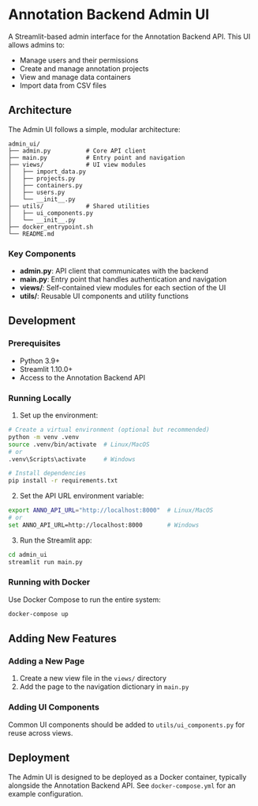 # Annotation Backend Admin UI

A Streamlit-based admin interface for the Annotation Backend API. This UI allows admins to:

- Manage users and their permissions
- Create and manage annotation projects
- View and manage data containers
- Import data from CSV files

## Architecture

The Admin UI follows a simple, modular architecture:

```
admin_ui/
├── admin.py          # Core API client
├── main.py           # Entry point and navigation
├── views/            # UI view modules
│   ├── import_data.py
│   ├── projects.py  
│   ├── containers.py
│   ├── users.py
│   └── __init__.py
├── utils/            # Shared utilities
│   ├── ui_components.py
│   └── __init__.py
├── docker_entrypoint.sh
└── README.md
```

### Key Components

- **admin.py**: API client that communicates with the backend
- **main.py**: Entry point that handles authentication and navigation
- **views/**: Self-contained view modules for each section of the UI
- **utils/**: Reusable UI components and utility functions

## Development

### Prerequisites

- Python 3.9+
- Streamlit 1.10.0+
- Access to the Annotation Backend API

### Running Locally

1. Set up the environment:

```bash
# Create a virtual environment (optional but recommended)
python -m venv .venv
source .venv/bin/activate  # Linux/MacOS
# or
.venv\Scripts\activate     # Windows

# Install dependencies
pip install -r requirements.txt
```

2. Set the API URL environment variable:

```bash
export ANNO_API_URL="http://localhost:8000"  # Linux/MacOS
# or
set ANNO_API_URL=http://localhost:8000       # Windows
```

3. Run the Streamlit app:

```bash
cd admin_ui
streamlit run main.py
```

### Running with Docker

Use Docker Compose to run the entire system:

```bash
docker-compose up
```

## Adding New Features

### Adding a New Page

1. Create a new view file in the `views/` directory
2. Add the page to the navigation dictionary in `main.py`

### Adding UI Components

Common UI components should be added to `utils/ui_components.py` for reuse across views.

## Deployment

The Admin UI is designed to be deployed as a Docker container, typically alongside the Annotation Backend API. See `docker-compose.yml` for an example configuration. 